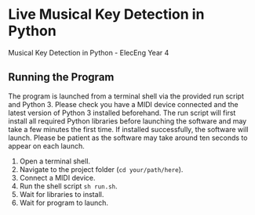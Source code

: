 # Live Musical Key Detection in Python

Musical Key Detection in Python - ElecEng Year 4

## Running the Program

The program is launched from a terminal shell via the provided run script and Python 3. Please check you have a MIDI device connected and the latest version of Python 3 installed beforehand. The run script will first install all required Python libraries before launching the software and may take a few minutes the first time. If installed successfully, the software will launch. Please be patient as the software may take around ten seconds to appear on each launch.

1. Open a terminal shell.
2. Navigate to the project folder (`cd your/path/here`).
3. Connect a MIDI device.
4. Run the shell script `sh run.sh`.
5. Wait for libraries to install.
6. Wait for program to launch.
